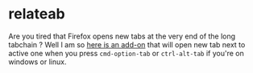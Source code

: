 # relateab


Are you tired that Firefox opens new tabs at the very end of the
long tabchain ? Well I am so [here is an add-on][download] that
will open new tab next to active one when you press `cmd-option-tab`
or `ctrl-alt-tab` if you're on windows or linux.

[download]:https://addons.mozilla.org/en-US/firefox/addon/relate-tab/


